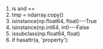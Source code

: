 1. is and ==
2. tmp = ndarray.copy()
3. isinstance(np.float64, float)---True
4. isinstance(np.int64, int)---False
5. issubclass(np.float64, float)
6. if hasattr(a, 'property'):

